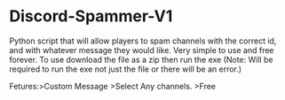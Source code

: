 # Discord-Spammer-V1
Python script that will allow players to spam channels with the correct id, and with whatever message they would like. Very simple to use and free forever. 
To use download the file as a zip then run the exe (Note: Will be required to run the exe not just the file or there will be an error.)

Fetures:>Custom Message
        >Select Any channels.
        >Free
